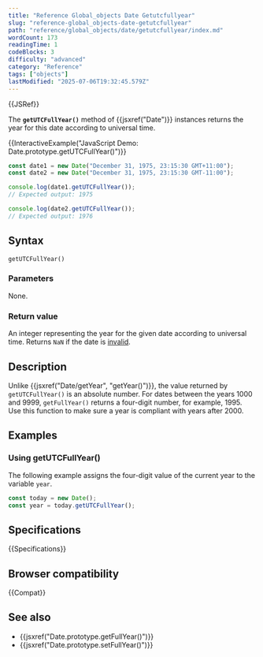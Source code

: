 ```yaml
---
title: "Reference Global_objects Date Getutcfullyear"
slug: "reference-global_objects-date-getutcfullyear"
path: "reference/global_objects/date/getutcfullyear/index.md"
wordCount: 173
readingTime: 1
codeBlocks: 3
difficulty: "advanced"
category: "Reference"
tags: ["objects"]
lastModified: "2025-07-06T19:32:45.579Z"
---
```



{{JSRef}}

The **`getUTCFullYear()`** method of {{jsxref("Date")}} instances returns the year for this date according to universal time.

{{InteractiveExample("JavaScript Demo: Date.prototype.getUTCFullYear()")}}

```js interactive-example
const date1 = new Date("December 31, 1975, 23:15:30 GMT+11:00");
const date2 = new Date("December 31, 1975, 23:15:30 GMT-11:00");

console.log(date1.getUTCFullYear());
// Expected output: 1975

console.log(date2.getUTCFullYear());
// Expected output: 1976
```

## Syntax

```js-nolint
getUTCFullYear()
```

### Parameters

None.

### Return value

An integer representing the year for the given date according to universal time. Returns `NaN` if the date is [invalid](/en-US/docs/Web/JavaScript/Reference/Global_Objects/Date#the_epoch_timestamps_and_invalid_date).

## Description

Unlike {{jsxref("Date/getYear", "getYear()")}}, the value returned by `getUTCFullYear()` is an absolute number. For dates between the years 1000 and 9999, `getFullYear()` returns a four-digit number, for example, 1995. Use this function to make sure a year is compliant with years after 2000.

## Examples

### Using getUTCFullYear()

The following example assigns the four-digit value of the current year to the variable `year`.

```js
const today = new Date();
const year = today.getUTCFullYear();
```

## Specifications

{{Specifications}}

## Browser compatibility

{{Compat}}

## See also

- {{jsxref("Date.prototype.getFullYear()")}}
- {{jsxref("Date.prototype.setFullYear()")}}

